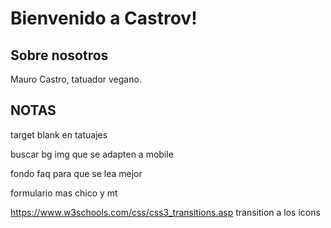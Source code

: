 # Bienvenido a Castrov!

## Sobre nosotros
Mauro Castro, tatuador vegano.

## NOTAS

target blank en tatuajes

buscar bg img que se adapten a mobile

fondo faq para que se lea mejor

formulario mas chico y mt

https://www.w3schools.com/css/css3_transitions.asp transition a los icons 